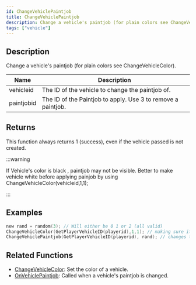 ```yaml
---
id: ChangeVehiclePaintjob
title: ChangeVehiclePaintjob
description: Change a vehicle's paintjob (for plain colors see ChangeVehicleColor).
tags: ["vehicle"]
---
```


## Description

Change a vehicle's paintjob (for plain colors see ChangeVehicleColor).

| Name       | Description                                                  |
| ---------- | ------------------------------------------------------------ |
| vehicleid  | The ID of the vehicle to change the paintjob of.             |
| paintjobid | The ID of the Paintjob to apply. Use 3 to remove a paintjob. |

## Returns

This function always returns 1 (success), even if the vehicle passed is not created.

:::warning

If Vehicle's color is black , paintjob may not be visible.
Better to make vehicle white before applying painjob by using ChangeVehicleColor(vehicleid,1,1); 

:::
## Examples

```c
new rand = random(3); // Will either be 0 1 or 2 (all valid)
ChangeVehicleColor(GetPlayerVehicleID(playerid),1,1); // making sure it is white for better result
ChangeVehiclePaintjob(GetPlayerVehicleID(playerid), rand); // changes the paintjob of the player's current vehicle to a random one
```

## Related Functions

- [ChangeVehicleColor](ChangeVehicleColor.md): Set the color of a vehicle.
- [OnVehiclePaintjob](../callbacks/OnVehiclePaintjob.md): Called when a vehicle's paintjob is changed.
